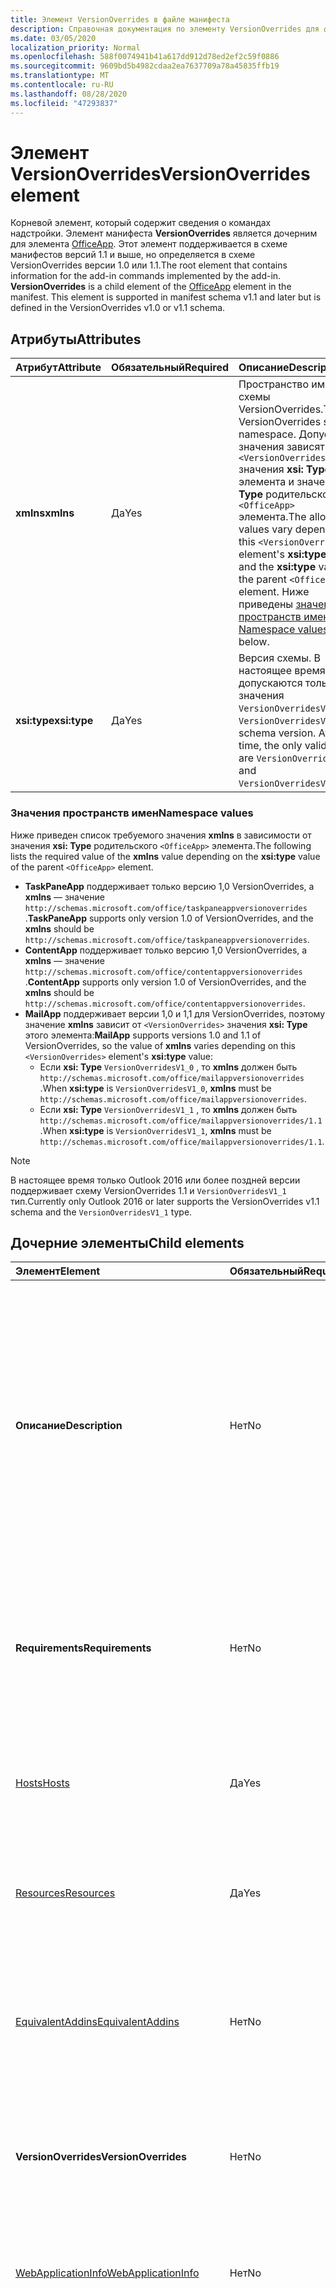 ```yaml
---
title: Элемент VersionOverrides в файле манифеста
description: Справочная документация по элементу VersionOverrides для файлов манифеста надстроек Office (XML).
ms.date: 03/05/2020
localization_priority: Normal
ms.openlocfilehash: 588f0074941b41a617dd912d78ed2ef2c59f0886
ms.sourcegitcommit: 9609bd5b4982cdaa2ea7637709a78a45835ffb19
ms.translationtype: MT
ms.contentlocale: ru-RU
ms.lasthandoff: 08/28/2020
ms.locfileid: "47293837"
---
```

# <a name="versionoverrides-element"></a><span data-ttu-id="72aa3-103">Элемент VersionOverrides</span><span class="sxs-lookup"><span data-stu-id="72aa3-103">VersionOverrides element</span></span>

<span data-ttu-id="72aa3-p101">Корневой элемент, который содержит сведения о командах надстройки. Элемент манифеста **VersionOverrides** является дочерним для элемента [OfficeApp](./officeapp.md). Этот элемент поддерживается в схеме манифестов версий 1.1 и выше, но определяется в схеме VersionOverrides версии 1.0 или 1.1.</span><span class="sxs-lookup"><span data-stu-id="72aa3-p101">The root element that contains information for the add-in commands implemented by the add-in. **VersionOverrides** is a child element of the [OfficeApp](./officeapp.md) element in the manifest. This element is supported in manifest schema v1.1 and later but is defined in the VersionOverrides v1.0 or v1.1 schema.</span></span>

## <a name="attributes"></a><span data-ttu-id="72aa3-107">Атрибуты</span><span class="sxs-lookup"><span data-stu-id="72aa3-107">Attributes</span></span>

|  <span data-ttu-id="72aa3-108">Атрибут</span><span class="sxs-lookup"><span data-stu-id="72aa3-108">Attribute</span></span>  |  <span data-ttu-id="72aa3-109">Обязательный</span><span class="sxs-lookup"><span data-stu-id="72aa3-109">Required</span></span>  |  <span data-ttu-id="72aa3-110">Описание</span><span class="sxs-lookup"><span data-stu-id="72aa3-110">Description</span></span>  |
|:-----|:-----|:-----|
|  <span data-ttu-id="72aa3-111">**xmlns**</span><span class="sxs-lookup"><span data-stu-id="72aa3-111">**xmlns**</span></span>       |  <span data-ttu-id="72aa3-112">Да</span><span class="sxs-lookup"><span data-stu-id="72aa3-112">Yes</span></span>  |  <span data-ttu-id="72aa3-113">Пространство имен схемы VersionOverrides.</span><span class="sxs-lookup"><span data-stu-id="72aa3-113">The VersionOverrides schema namespace.</span></span> <span data-ttu-id="72aa3-114">Допустимые значения зависят от `<VersionOverrides>` значения **xsi: Type** этого элемента и значения **xsi: Type** родительского `<OfficeApp>` элемента.</span><span class="sxs-lookup"><span data-stu-id="72aa3-114">The allowed values vary depending on  this `<VersionOverrides>` element's **xsi:type** value and the **xsi:type** value of the parent `<OfficeApp>` element.</span></span> <span data-ttu-id="72aa3-115">Ниже приведены [значения пространств имен](#namespace-values) .</span><span class="sxs-lookup"><span data-stu-id="72aa3-115">See [Namespace values](#namespace-values) below.</span></span>|
|  <span data-ttu-id="72aa3-116">**xsi:type**</span><span class="sxs-lookup"><span data-stu-id="72aa3-116">**xsi:type**</span></span>  |  <span data-ttu-id="72aa3-117">Да</span><span class="sxs-lookup"><span data-stu-id="72aa3-117">Yes</span></span>  | <span data-ttu-id="72aa3-p103">Версия схемы. В настоящее время допускаются только значения `VersionOverridesV1_0` и `VersionOverridesV1_1`.</span><span class="sxs-lookup"><span data-stu-id="72aa3-p103">The schema version. At this time, the only valid values are `VersionOverridesV1_0` and `VersionOverridesV1_1`.</span></span> |

### <a name="namespace-values"></a><span data-ttu-id="72aa3-120">Значения пространств имен</span><span class="sxs-lookup"><span data-stu-id="72aa3-120">Namespace values</span></span>

<span data-ttu-id="72aa3-121">Ниже приведен список требуемого значения **xmlns** в зависимости от значения **xsi: Type** родительского `<OfficeApp>` элемента.</span><span class="sxs-lookup"><span data-stu-id="72aa3-121">The following lists the required value of the **xmlns** value depending on the **xsi:type** value of the parent `<OfficeApp>` element.</span></span>

- <span data-ttu-id="72aa3-122">**TaskPaneApp** поддерживает только версию 1,0 VersionOverrides, а **xmlns** — значение `http://schemas.microsoft.com/office/taskpaneappversionoverrides` .</span><span class="sxs-lookup"><span data-stu-id="72aa3-122">**TaskPaneApp** supports only version 1.0 of VersionOverrides, and the **xmlns** should be `http://schemas.microsoft.com/office/taskpaneappversionoverrides`.</span></span>
- <span data-ttu-id="72aa3-123">**ContentApp** поддерживает только версию 1,0 VersionOverrides, а **xmlns** — значение `http://schemas.microsoft.com/office/contentappversionoverrides` .</span><span class="sxs-lookup"><span data-stu-id="72aa3-123">**ContentApp** supports only version 1.0 of VersionOverrides, and the **xmlns** should be `http://schemas.microsoft.com/office/contentappversionoverrides`.</span></span>
- <span data-ttu-id="72aa3-124">**MailApp** поддерживает версии 1,0 и 1,1 для VersionOverrides, поэтому значение **xmlns** зависит от `<VersionOverrides>` значения **xsi: Type** этого элемента:</span><span class="sxs-lookup"><span data-stu-id="72aa3-124">**MailApp** supports versions 1.0 and 1.1 of VersionOverrides, so the value of **xmlns** varies depending on this `<VersionOverrides>` element's **xsi:type** value:</span></span>
    - <span data-ttu-id="72aa3-125">Если **xsi: Type** `VersionOverridesV1_0` , то **xmlns** должен быть `http://schemas.microsoft.com/office/mailappversionoverrides` .</span><span class="sxs-lookup"><span data-stu-id="72aa3-125">When **xsi:type** is `VersionOverridesV1_0`, **xmlns** must be `http://schemas.microsoft.com/office/mailappversionoverrides`.</span></span>
    - <span data-ttu-id="72aa3-126">Если **xsi: Type** `VersionOverridesV1_1` , то **xmlns** должен быть `http://schemas.microsoft.com/office/mailappversionoverrides/1.1` .</span><span class="sxs-lookup"><span data-stu-id="72aa3-126">When **xsi:type** is `VersionOverridesV1_1`, **xmlns** must be `http://schemas.microsoft.com/office/mailappversionoverrides/1.1`.</span></span>

> [!NOTE]
> <span data-ttu-id="72aa3-127">В настоящее время только Outlook 2016 или более поздней версии поддерживает схему VersionOverrides 1.1 и `VersionOverridesV1_1` тип.</span><span class="sxs-lookup"><span data-stu-id="72aa3-127">Currently only Outlook 2016 or later supports the VersionOverrides v1.1 schema and the `VersionOverridesV1_1` type.</span></span>

## <a name="child-elements"></a><span data-ttu-id="72aa3-128">Дочерние элементы</span><span class="sxs-lookup"><span data-stu-id="72aa3-128">Child elements</span></span>

|  <span data-ttu-id="72aa3-129">Элемент</span><span class="sxs-lookup"><span data-stu-id="72aa3-129">Element</span></span> |  <span data-ttu-id="72aa3-130">Обязательный</span><span class="sxs-lookup"><span data-stu-id="72aa3-130">Required</span></span>  |  <span data-ttu-id="72aa3-131">Описание</span><span class="sxs-lookup"><span data-stu-id="72aa3-131">Description</span></span>  |
|:-----|:-----|:-----|
|  <span data-ttu-id="72aa3-132">**Описание**</span><span class="sxs-lookup"><span data-stu-id="72aa3-132">**Description**</span></span>    |  <span data-ttu-id="72aa3-133">Нет</span><span class="sxs-lookup"><span data-stu-id="72aa3-133">No</span></span>   |  <span data-ttu-id="72aa3-p104">Описывает надстройку. Переопределяет элемент `Description` в любой родительской части манифеста. Текст описания содержится в дочернем элементе **LongString**, включенном в элемент [Resources](resources.md). Для атрибута `resid` элемента **Description** задано значение атрибута `id` элемента `String`, который содержит текст.</span><span class="sxs-lookup"><span data-stu-id="72aa3-p104">Describes the add-in. This overrides the `Description` element in any parent portion of the manifest. The text of the description is contained in a child element of the **LongString** element contained in the [Resources](resources.md) element. The `resid` attribute of the **Description** element is set to the value of the `id` attribute of the `String` element that contains the text.</span></span>|
|  <span data-ttu-id="72aa3-138">**Requirements**</span><span class="sxs-lookup"><span data-stu-id="72aa3-138">**Requirements**</span></span>  |  <span data-ttu-id="72aa3-139">Нет</span><span class="sxs-lookup"><span data-stu-id="72aa3-139">No</span></span>   |  <span data-ttu-id="72aa3-p105">Задает минимальные набор требований и версию библиотеки Office.js, необходимые надстройке. Переопределяет элемент `Requirements` в родительской части манифеста.</span><span class="sxs-lookup"><span data-stu-id="72aa3-p105">Specifies the minimum requirement set and version of Office.js that the add-in requires. This overrides the  `Requirements` element in the parent portion of the manifest.</span></span>|
|  [<span data-ttu-id="72aa3-142">Hosts</span><span class="sxs-lookup"><span data-stu-id="72aa3-142">Hosts</span></span>](hosts.md)                |  <span data-ttu-id="72aa3-143">Да</span><span class="sxs-lookup"><span data-stu-id="72aa3-143">Yes</span></span>  |  <span data-ttu-id="72aa3-144">Задает коллекцию приложений Office.</span><span class="sxs-lookup"><span data-stu-id="72aa3-144">Specifies a collection of Office applications.</span></span> <span data-ttu-id="72aa3-145">Дочерний элемент hosts переопределяет элемент hosts в родительской части манифеста.</span><span class="sxs-lookup"><span data-stu-id="72aa3-145">The child Hosts element overrides the Hosts element in the parent portion of the manifest.</span></span>  |
|  [<span data-ttu-id="72aa3-146">Resources</span><span class="sxs-lookup"><span data-stu-id="72aa3-146">Resources</span></span>](resources.md)    |  <span data-ttu-id="72aa3-147">Да</span><span class="sxs-lookup"><span data-stu-id="72aa3-147">Yes</span></span>  | <span data-ttu-id="72aa3-148">Определяет коллекцию ресурсов (строк, URL-адресов и изображений), на которые ссылаются другие элементы манифеста.</span><span class="sxs-lookup"><span data-stu-id="72aa3-148">Defines a collection of resources (strings, URLs, and images) that other manifest elements reference.</span></span>|
|  [<span data-ttu-id="72aa3-149">EquivalentAddins</span><span class="sxs-lookup"><span data-stu-id="72aa3-149">EquivalentAddins</span></span>](equivalentaddins.md)    |  <span data-ttu-id="72aa3-150">Нет</span><span class="sxs-lookup"><span data-stu-id="72aa3-150">No</span></span>  | <span data-ttu-id="72aa3-151">Задает встроенные надстройки (COM/XLL), эквивалентные веб-надстройке.</span><span class="sxs-lookup"><span data-stu-id="72aa3-151">Specifies the native (COM/XLL) add-ins that are equivalent to the web add-in.</span></span> <span data-ttu-id="72aa3-152">Веб-надстройка не активируется, если установлена эквивалентная собственная встроенная надстройка.</span><span class="sxs-lookup"><span data-stu-id="72aa3-152">The web add-in is not activated if an equivalent native add-in is installed.</span></span>|
|  <span data-ttu-id="72aa3-153">**VersionOverrides**</span><span class="sxs-lookup"><span data-stu-id="72aa3-153">**VersionOverrides**</span></span>    |  <span data-ttu-id="72aa3-154">Нет</span><span class="sxs-lookup"><span data-stu-id="72aa3-154">No</span></span>  | <span data-ttu-id="72aa3-p108">Определяет команды надстроек в новой версии схемы. Подробные сведения см. в разделе [Реализация нескольких версий](#implementing-multiple-versions).</span><span class="sxs-lookup"><span data-stu-id="72aa3-p108">Defines add-in commands under a newer schema version. See [Implementing multiple versions](#implementing-multiple-versions) for details.</span></span> |
|  [<span data-ttu-id="72aa3-157">WebApplicationInfo</span><span class="sxs-lookup"><span data-stu-id="72aa3-157">WebApplicationInfo</span></span>](webapplicationinfo.md)    |  <span data-ttu-id="72aa3-158">Нет</span><span class="sxs-lookup"><span data-stu-id="72aa3-158">No</span></span>  | <span data-ttu-id="72aa3-159">Задает сведения о регистрации надстройки с помощью надежных поставщиков маркеров, таких как Azure Active Directory 2.0.</span><span class="sxs-lookup"><span data-stu-id="72aa3-159">Specifies details about the add-in's registration with secure token issuers, such as Azure Active Directory V2.0.</span></span> |
|  [<span data-ttu-id="72aa3-160">ExtendedPermissions</span><span class="sxs-lookup"><span data-stu-id="72aa3-160">ExtendedPermissions</span></span>](extendedpermissions.md) |  <span data-ttu-id="72aa3-161">Нет</span><span class="sxs-lookup"><span data-stu-id="72aa3-161">No</span></span>  |  <span data-ttu-id="72aa3-162">Задает коллекцию расширенных разрешений.</span><span class="sxs-lookup"><span data-stu-id="72aa3-162">Specifies a collection of extended permissions.</span></span><br><br><span data-ttu-id="72aa3-163">**Важно!** поскольку API [Office. Body. аппендонсендасинк](/javascript/api/outlook/office.body?view=outlook-js-preview#appendonsendasync-data--options--callback-) в настоящее время находится в режиме предварительной версии, надстройки, использующие этот `ExtendedPermissions` элемент, не могут быть опубликованы в AppSource или развернуты с помощью централизованного развертывания.</span><span class="sxs-lookup"><span data-stu-id="72aa3-163">**Important**: Because the [Office.Body.appendOnSendAsync](/javascript/api/outlook/office.body?view=outlook-js-preview#appendonsendasync-data--options--callback-) API is currently in preview, add-ins that use the `ExtendedPermissions` element can't be published to AppSource or deployed via centralized deployment.</span></span> |

### <a name="versionoverrides-example"></a><span data-ttu-id="72aa3-164">Пример VersionOverrides</span><span class="sxs-lookup"><span data-stu-id="72aa3-164">VersionOverrides example</span></span>

<span data-ttu-id="72aa3-165">Ниже приведен пример типичного `<VersionOverrides>` элемента, в том числе некоторые необязательные дочерние элементы, которые обычно используются.</span><span class="sxs-lookup"><span data-stu-id="72aa3-165">The following is an example of a typical `<VersionOverrides>` element, including some child elements that are not required but are typically used.</span></span>

```xml
<OfficeApp ... xsi:type="MailApp">
...
  <VersionOverrides xmlns="http://schemas.microsoft.com/office/mailappversionoverrides" xsi:type="VersionOverridesV1_0">
    <Description resid="residDescription" />
    <Requirements>
      <!-- add information on requirements -->
    </Requirements>
    <Hosts>
      <Host xsi:type="MailHost">
        <!-- add information on form factors -->
      </Host>
    </Hosts>
    <Resources>
      <!-- add information on resources -->
    </Resources>
  </VersionOverrides>
...
</OfficeApp>
```

## <a name="implementing-multiple-versions"></a><span data-ttu-id="72aa3-166">Реализация нескольких версий</span><span class="sxs-lookup"><span data-stu-id="72aa3-166">Implementing multiple versions</span></span>

<span data-ttu-id="72aa3-p109">В манифесте может быть реализовано несколько версий элемента `VersionOverrides`, которые поддерживают различные версии схемы VersionOverrides. Это можно сделать, чтобы поддерживать новые функции в новой схеме, по-прежнему поддерживая старые клиенты.</span><span class="sxs-lookup"><span data-stu-id="72aa3-p109">A manifest can implement multiple versions of the `VersionOverrides` element which support different versions of the VersionOverrides schema. This can be done to optionally support new features in a newer schema while still supporting older clients that do not support the new features.</span></span>

<span data-ttu-id="72aa3-169">Чтобы реализовать несколько версий, элемент `VersionOverrides` для новой версии должен зависеть от элемента `VersionOverrides` для старой версии.</span><span class="sxs-lookup"><span data-stu-id="72aa3-169">In order to implement multiple versions, the `VersionOverrides` element for the newer version must be a child of the `VersionOverrides` element for the older version.</span></span> <span data-ttu-id="72aa3-170">Дочерний элемент `VersionOverrides` не наследует значения от родительского объекта.</span><span class="sxs-lookup"><span data-stu-id="72aa3-170">The child `VersionOverrides` element doesn't inherit any values from the parent.</span></span>

<span data-ttu-id="72aa3-171">Чтобы реализовать схему VersionOverrides версий 1.0 и 1.1, манифест должен выглядеть следующим образом:</span><span class="sxs-lookup"><span data-stu-id="72aa3-171">To implement both the VersionOverrides v1.0 and v1.1 schema, the manifest would look similar to the following example:</span></span>

```xml
<OfficeApp ... xsi:type="MailApp">
...
  <VersionOverrides xmlns="http://schemas.microsoft.com/office/mailappversionoverrides" xsi:type="VersionOverridesV1_0">
    <Description resid="residDescription" />
    <Requirements>
      <!-- add information on requirements -->
    </Requirements>
    <Hosts>
      <Host xsi:type="MailHost">
        <!-- add information on form factors -->
      </Host>
    </Hosts>
    <Resources>
      <!-- add information on resources -->
    </Resources>

    <VersionOverrides xmlns="http://schemas.microsoft.com/office/mailappversionoverrides/1.1" xsi:type="VersionOverridesV1_1">
      <Description resid="residDescription" />
      <Requirements>
        <!-- add information on requirements -->
      </Requirements>
      <Hosts>
        <Host xsi:type="MailHost">
          <!-- add information on form factors -->
        </Host>
      </Hosts>
      <Resources>
        <!-- add information on resources -->
      </Resources>
    </VersionOverrides>  
  </VersionOverrides>
...
</OfficeApp>
```
